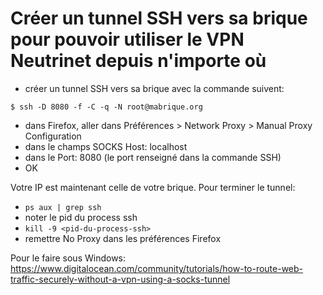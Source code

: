 <!-- TITLE: Socks Tunnel -->
<!-- SUBTITLE: A quick summary of Socks Tunnel -->

# Créer un tunnel SSH vers sa brique pour pouvoir utiliser le VPN Neutrinet depuis n'importe où

- créer un tunnel SSH vers sa brique avec la commande suivent:
```
$ ssh -D 8080 -f -C -q -N root@mabrique.org
```
- dans Firefox, aller dans Préférences > Network Proxy > Manual Proxy  Configuration
- dans le champs SOCKS Host: localhost
- dans le Port: 8080 (le port renseigné dans la commande SSH)
- OK

Votre IP est maintenant celle de votre brique.
Pour terminer le tunnel:
- `ps aux | grep ssh`
- noter le pid du process ssh
- `kill -9 <pid-du-process-ssh>` 
- remettre No Proxy dans les préférences Firefox

Pour le faire sous Windows:
https://www.digitalocean.com/community/tutorials/how-to-route-web-traffic-securely-without-a-vpn-using-a-socks-tunnel